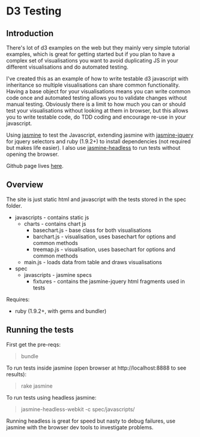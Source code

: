 # D3 Testing

## Introduction

There's lot of d3 examples on the web but they mainly very simple tutorial examples, which is great for getting started but if you plan to have a complex set of visualisations you want to avoid duplicating JS in your different visualisations and do automated testing.

I've created this as an example of how to write testable d3 javascript with inheritance so multiple visualisations can share common functionality. Having a base object for your visualisations means you can write common code once and automated testing allows you to validate changes without manual testing. Obviously there is a limit to how much you can or should test your visualisations without looking at them in browser, but this allows you to write testable code, do TDD coding and encourage re-use in your javascript.

Using [jasmine](https://jasmine.github.io/) to test the Javascript, extending jasmine with [jasmine-jquery](https://github.com/velesin/jasmine-jquery) for jquery selectors and ruby (1.9.2+) to install dependencies (not required but makes life easier). I also use [jasmine-headless](http://johnbintz.github.io/jasmine-headless-webkit/) to run tests without opening the browser.

Github page lives [here](http://stevenalexander.github.io/d3-testing/).

## Overview

The site is just static html and javascript with the tests stored in the spec folder.

- javascripts - contains static js
    - charts - contains chart js
        - basechart.js - base class for both visualisations
        - barchart.js - visualisation, uses basechart for options and common methods
        - treemap.js - visualisation, uses basechart for options and common methods
    - main.js - loads data from table and draws visualisations
- spec
    - javascripts - jasmine specs
        - fixtures - contains the jasmine-jquery html fragments used in tests

Requires:
- ruby (1.9.2+, with gems and bundler)

## Running the tests

First get the pre-reqs:
> bundle

To run tests inside jasmine (open browser at http://localhost:8888 to see results):
> rake jasmine

To run tests using headless jasmine:
> jasmine-headless-webkit -c spec/javascripts/

Running headless is great for speed but nasty to debug failures, use jasmine with the browser dev tools to investigate problems.
